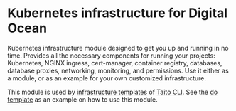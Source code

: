 # Kubernetes infrastructure for Digital Ocean

Kubernetes infrastructure module designed to get you up and running in no time. Provides all the necessary components for running your projects: Kubernetes, NGINX ingress, cert-manager, container registry, databases, database proxies, networking, monitoring, and permissions. Use it either as a module, or as an example for your own customized infrastructure.

This module is used by [infrastructure templates](https://taitounited.github.io/taito-cli/templates#infrastructure-templates) of [Taito CLI](https://taitounited.github.io/taito-cli/). See the [do template](https://github.com/TaitoUnited/taito-templates/tree/master/infrastructure/do/terraform) as an example on how to use this module.
